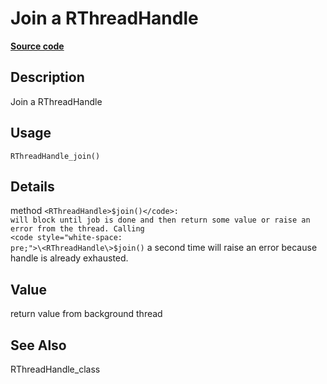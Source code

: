 

# Join a RThreadHandle

[**Source code**](https://github.com/pola-rs/r-polars/tree/1fd6c01b862685c50e295d9b2ef690a69c3a7963/R/rbackground.R#L85)

## Description

Join a RThreadHandle

## Usage

<pre><code class='language-R'>RThreadHandle_join()
</code></pre>

## Details

method <code style="white-space: pre;">\<RThreadHandle\>$join()</code>:
will block until job is done and then return some value or raise an
error from the thread. Calling
<code style="white-space: pre;">\<RThreadHandle\>$join()</code> a second
time will raise an error because handle is already exhausted.

## Value

return value from background thread

## See Also

RThreadHandle_class
